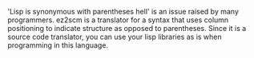 'Lisp is synonymous with parentheses hell' is an issue raised by many programmers. ez2scm is a translator for a syntax that uses column positioning to indicate structure as opposed to parentheses. Since it is a source code translator, you can use your lisp libraries as is when programming in this language.



